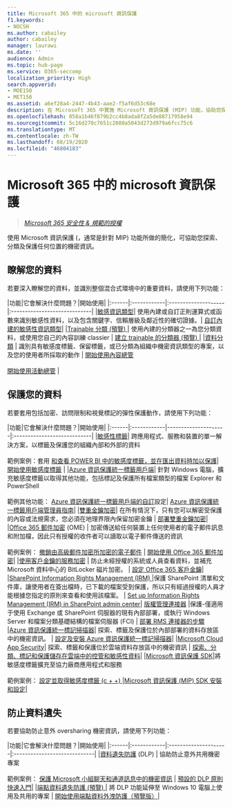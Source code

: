 ```yaml
---
title: Microsoft 365 中的 microsoft 資訊保護
f1.keywords:
- NOCSH
ms.author: cabailey
author: cabailey
manager: laurawi
ms.date: ''
audience: Admin
ms.topic: hub-page
ms.service: O365-seccomp
localization_priority: High
search.appverid:
- MOE150
- MET150
ms.assetid: a6ef28a4-2447-4b43-aae2-f5af6d53c68e
description: 在 Microsoft 365 中實施 Microsoft 資訊保護 (MIP) 功能，協助您探索、分類及保護任何地方生活或傳播的敏感資訊。
ms.openlocfilehash: 058a1b46f879b2cc4b8ada8f2a5de88717958e94
ms.sourcegitcommit: 5c16d270c7651c2080a5043d273d979a6fcc75c6
ms.translationtype: MT
ms.contentlocale: zh-TW
ms.lasthandoff: 08/19/2020
ms.locfileid: "46804183"
---
```

# <a name="microsoft-information-protection-in-microsoft-365"></a>Microsoft 365 中的 microsoft 資訊保護

>*[Microsoft 365 安全性 & 規範的授權](https://docs.microsoft.com/office365/servicedescriptions/microsoft-365-service-descriptions/microsoft-365-tenantlevel-services-licensing-guidance/microsoft-365-security-compliance-licensing-guidance)*

使用 Microsoft 資訊保護 (，通常是針對 MIP) 功能所做的簡化，可協助您探索、分類及保護任何位置的機密資訊。

## <a name="know-your-data"></a>瞭解您的資料

若要深入瞭解您的資料，並識別整個混合式環境中的重要資料，請使用下列功能：
 
|功能|它會解決什麼問題？|開始使用|
|:------|:------------|:--------------------|:-----------------------------|
|[敏感資訊類型](sensitive-information-type-entity-definitions.md)| 使用內建或自訂正則運算式或函數來識別敏感性資料，以及包含關鍵字、信賴層級及鄰近性的確切證據。| [自訂內建的敏感性資訊類型](customize-a-built-in-sensitive-information-type.md)|
|[Trainable 分類 (預覽) ](classifier-getting-started-with.md)| 使用內建的分類器之一為您分類資料，或使用您自己的內容訓練 classier | [建立 trainable 的分類器 (預覽) ](classifier-creating-a-trainable-classifier.md) |
|[資料分類](data-classification-overview.md) | 識別具有敏感度標籤、保留標籤，或已分類為組織中機密資訊類型的專案，以及您的使用者所採取的動作  | [開始使用內容總管](data-classification-content-explorer.md)<br /><br /> [開始使用活動總管](data-classification-activity-explorer.md) |

## <a name="protect-your-data"></a>保護您的資料

若要套用包括加密、訪問限制和視覺標記的彈性保護動作，請使用下列功能：

|功能|它會解決什麼問題？|開始使用|
|:------|:------------|---------------------|:----------------------------|
|[敏感性標籤](sensitivity-labels.md)| 跨應用程式、服務和裝置的單一解決方案，以標籤及保護您的組織內部和外部的資料 <br /><br />範例案例：套用 [和查看 POWER BI 中的敏感度標籤，並在匯出資料時加以保護](https://docs.microsoft.com/power-bi/admin/service-security-data-protection-overview)|[ 開始使用敏感度標籤](get-started-with-sensitivity-labels.md) |
|[Azure 資訊保護統一標籤用戶端](https://docs.microsoft.com/azure/information-protection/rms-client/aip-clientv2)| 針對 Windows 電腦，擴充敏感度標籤以取得其他功能，包括標記及保護所有檔案類型的檔案 Explorer 和 PowerShell<br /><br /> 範例其他功能： [Azure 資訊保護統一標籤用戶端的自訂](https://docs.microsoft.com/azure/information-protection/rms-client/clientv2-admin-guide-customizations)設定| [Azure 資訊保護統一標籤用戶端管理員指南](https://docs.microsoft.com/azure/information-protection/rms-client/clientv2-admin-guide)|
|[雙重金鑰加密](double-key-encryption.md)| 在所有情況下，只有您可以解密受保護的內容或法規需求，您必須在地理界限內保留加密金鑰 | [部署雙重金鑰加密](double-key-encryption.md#deploy-double-key-encryption)|
|[Office 365 郵件加密](ome.md) (OME) | 加密傳送給任何裝置上任何使用者的電子郵件訊息和附加檔，因此只有授權的收件者可以讀取以電子郵件傳送的資訊  <br /><br />範例案例： [撤銷由高級郵件加密所加密的電子郵件](revoke-ome-encrypted-mail.md) | [開始使用 Office 365 郵件加密](set-up-new-message-encryption-capabilities.md)|
|[使用客戶金鑰的服務加密](customer-key-overview.md) | 防止未經授權的系統或人員查看資料，並補充 Microsoft 資料中心的 BitLocker 磁片加密。 | [設定 Office 365 客戶金鑰](customer-key-set-up.md)|
|[SharePoint Information Rights Management (IRM) ](set-up-irm-in-sp-admin-center.md#irm-enable-sharepoint-document-libraries-and-lists)|保護 SharePoint 清單和文件庫，讓使用者在簽出檔時，已下載的檔案受到保護，所以只有經過授權的人員才能根據您指定的原則來查看和使用該檔案。 | [Set up Information Rights Management (IRM) in SharePoint admin center](set-up-irm-in-sp-admin-center.md)|
[版權管理連接器](https://docs.microsoft.com/azure/information-protection/deploy-rms-connector) |保護-僅適用于使用 Exchange 或 SharePoint 伺服器的現有內部部署，或執行 Windows Server 和檔案分類基礎結構的檔案伺服器 (FCI)  | [部署 RMS 連接器的步驟](https://docs.microsoft.com/azure/information-protection/deploy-rms-connector#steps-to-deploy-the-rms-connector)
|[Azure 資訊保護統一標記掃描器](https://docs.microsoft.com/azure/information-protection/deploy-aip-scanner)| 探索、標籤及保護位於內部部署的資料存放區中的機密資訊。 | [設定及安裝 Azure 資訊保護統一標記掃描器](https://docs.microsoft.com/azure/information-protection/deploy-aip-scanner-configure-install)|
|[Microsoft Cloud App Security](https://docs.microsoft.com/cloud-app-security/what-is-cloud-app-security)| 探索、標籤和保護位於雲端資料存放區中的機密資訊 | [探索、分類、標記和保護儲存在雲端中的控管和敏感性資料](https://docs.microsoft.com/cloud-app-security/best-practices#discover-classify-label-and-protect-regulated-and-sensitive-data-stored-in-the-cloud)|
|[Microsoft 資訊保護 SDK](https://docs.microsoft.com/information-protection/develop/overview#microsoft-information-protection-sdk)|將敏感度標籤擴充至協力廠商應用程式和服務  <br /><br /> 範例案例： [設定並取得敏感度標籤 (c + +) ](https://docs.microsoft.com/information-protection/develop/quick-file-set-get-label-cpp) |[Microsoft 資訊保護 (MIP) SDK 安裝和設定](https://docs.microsoft.com/information-protection/develop/setup-configure-mip)|

## <a name="prevent-data-loss"></a>防止資料遺失

若要協助防止意外 oversharing 機密資訊，請使用下列功能：


|功能|它會解決什麼問題？|開始使用|
|:------|:------------|:---------------------|:-----------------------------|
|[資料遺失防護](data-loss-prevention-policies.md) (DLP) | 協助防止意外共用機密專案 <br /><br />範例案例： [保護 Microsoft 小組聊天和通道訊息中的機密資訊](dlp-microsoft-teams.md) | [預設的 DLP 原則快速入門](get-started-with-the-default-dlp-policy.md)|
|[端點資料遺失防護 (預覽) ](endpoint-dlp-learn-about.md)| 將 DLP 功能延伸至 Windows 10 電腦上使用及共用的專案 | [開始使用端點資料外洩防護（預覽版）](endpoint-dlp-getting-started.md)|
